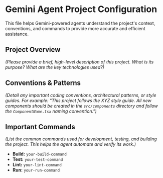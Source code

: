 # Gemini Agent Project Configuration

This file helps Gemini-powered agents understand the project's context, conventions, and commands to provide more accurate and efficient assistance.

## Project Overview

*(Please provide a brief, high-level description of this project. What is its purpose? What are the key technologies used?)*

## Conventions & Patterns

*(Detail any important coding conventions, architectural patterns, or style guides. For example: "This project follows the XYZ style guide. All new components should be created in the `src/components` directory and follow the `ComponentName.tsx` naming convention.")*

## Important Commands

*(List the common commands used for development, testing, and building the project. This helps the agent automate and verify its work.)*

- **Build:** `your-build-command`
- **Test:** `your-test-command`
- **Lint:** `your-lint-command`
- **Run:** `your-run-command`
